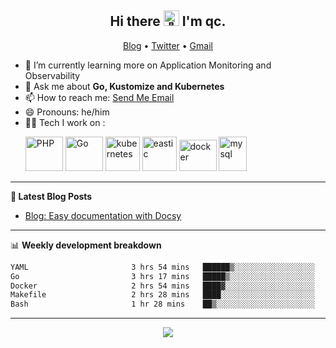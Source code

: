 <h2 align="center"> Hi there <img src="https://github.com/qclaogui/qclaogui/assets/17244565/e26bbd40-de63-4001-9f93-918ea366bb3b" width="25px" alt="👋"> I'm qc.</h2>
<p align="center">
  <a href="https://qclaogui.github.io/blog/">Blog</a> •
  <a href="https://twitter.com/qclaogui">Twitter</a> •
  <a href="mailto:qclaogui@gmail.com">Gmail</a>
</p>

- 🌱 I’m currently learning more on Application Monitoring and Observability
- 💬 Ask me about **Go, Kustomize and Kubernetes**
- 📫 How to reach me: <a href="mailto:qclaogui@gmail.com">Send Me Email</a>
- 😄 Pronouns: he/him
- 🧑‍💻 Tech I work on :
  <p align="left">
    <img src="https://www.vectorlogo.zone/logos/php/php-ar21.svg" alt="PHP" width="60" height="55"/> 
    <img src="https://www.vectorlogo.zone/logos/golang/golang-official.svg" alt="Go" width="60" height="55"/> 
    <img src="https://www.vectorlogo.zone/logos/kubernetes/kubernetes-icon.svg" alt="kubernetes" width="55" height="55"/>
    <img src="https://www.vectorlogo.zone/logos/elastic/elastic-icon.svg" alt="eastic" width="55" height="55"/>
    <img src="https://www.vectorlogo.zone/logos/docker/docker-official.svg" alt="docker" width="60" height="50"/>
    <img src="https://www.vectorlogo.zone/logos/mysql/mysql-icon.svg" alt="mysql" width="45" height="55"/>
  </p>

-------

**📝 Latest Blog Posts**

<!-- BLOG-POST-LIST:START -->
- [Blog: Easy documentation with Docsy](https://qclaogui.github.io/blog/news/first-post/)
<!-- BLOG-POST-LIST:END -->

-------

📊 **Weekly development breakdown**

<!--START_SECTION:waka-->

```txt
YAML                       3 hrs 54 mins   ██████▒░░░░░░░░░░░░░░░░░░   25.27 %
Go                         3 hrs 17 mins   █████▒░░░░░░░░░░░░░░░░░░░   21.34 %
Docker                     2 hrs 54 mins   ████▓░░░░░░░░░░░░░░░░░░░░   18.82 %
Makefile                   2 hrs 28 mins   ████░░░░░░░░░░░░░░░░░░░░░   16.03 %
Bash                       1 hr 28 mins    ██▒░░░░░░░░░░░░░░░░░░░░░░   09.58 %
```

<!--END_SECTION:waka-->

-------

<p align="center">
  <a href="https://github.com/qclaogui/qclaogui">
    <img src="https://komarev.com/ghpvc/?username=qclaogui&label=Profile+views" />
  </a>
</p>

<!--
**qclaogui/qclaogui** is a ✨ _special_ ✨ repository because its `README.md` (this file) appears on your GitHub profile.

Here are some ideas to get you started:

- 🔭 I’m currently working on ...
- 🌱 I’m currently learning ...
- 👯 I’m looking to collaborate on ...
- 🤔 I’m looking for help with ...
- 💬 Ask me about ...
- 📫 How to reach me: ...
- 😄 Pronouns: ...
- ⚡ Fun fact: ...
-->
